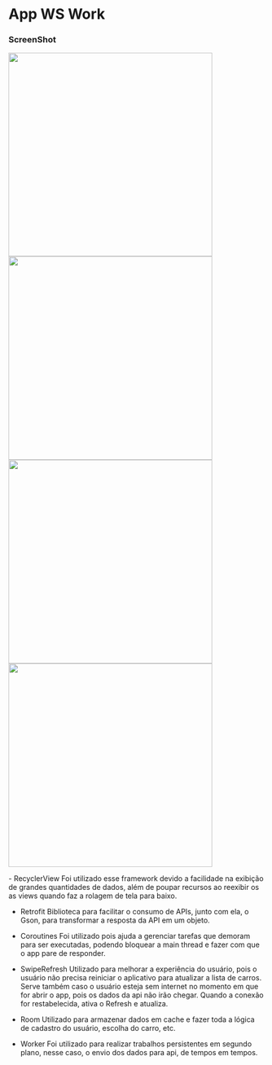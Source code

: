 <h1>App WS Work</h1>

<h3>ScreenShot</h3>

<img src="https://i.imgur.com/I0VPyQy.png" height="400"><img src="https://i.imgur.com/W7Jvi9t.png" height="400"><img src="https://i.imgur.com/XNG0fQm.png" height="400"><img src="https://i.imgur.com/PCS6vBz.png" height="400">

<p>
- RecyclerView
Foi utilizado esse framework devido a facilidade na exibição de grandes quantidades de dados, além de poupar recursos ao reexibir os as views quando faz a rolagem de tela para baixo.

- Retrofit
Biblioteca para facilitar o consumo de APIs, junto com ela, o Gson, para transformar a resposta da API em um objeto.

- Coroutines
Foi utilizado pois ajuda a gerenciar tarefas que demoram para ser executadas, podendo bloquear a main thread e fazer com que o app pare de responder.

- SwipeRefresh 
Utilizado para melhorar a experiência do usuário, pois o usuário não precisa reiniciar o aplicativo para atualizar a lista de carros. Serve também caso o usuário esteja sem internet no momento em que for abrir o app, pois os dados da api não irão chegar. Quando a conexão for restabelecida, ativa o Refresh e atualiza.

- Room
Utilizado para armazenar dados em cache e fazer toda a lógica de cadastro do usuário, escolha do carro, etc.

- Worker
Foi utilizado para realizar trabalhos persistentes em segundo plano, nesse caso, o envio dos dados para api, de tempos em tempos. 


</p>
